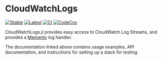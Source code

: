 # CloudWatchLogs

[![Stable](https://img.shields.io/badge/docs-stable-blue.svg)](https://invenia.github.io/CloudWatchLogs.jl/stable)
[![Latest](https://img.shields.io/badge/docs-latest-blue.svg)](https://invenia.github.io/CloudWatchLogs.jl/latest)
[![CI](https://github.com/Invenia/CloudWatchLogs.jl/workflows/CI/badge.svg)](https://github.com/Invenia/CloudWatchLogs.jl/actions?query=workflow%3ACI)
[![CodeCov](https://codecov.io/gh/invenia/CloudWatchLogs.jl/branch/master/graph/badge.svg)](https://codecov.io/gh/invenia/CloudWatchLogs.jl)

CloudWatchLogs.jl provides easy access to CloudWatch Log Streams, and provides a [Memento](https://github.com/invenia/Memento.jl) log handler.

The documentation linked above contains usage examples, API documentation, and instructions for setting up a stack for testing.
